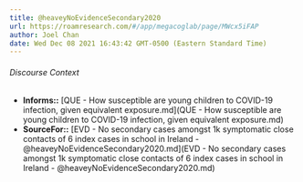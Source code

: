```yaml
---
title: @heaveyNoEvidenceSecondary2020
url: https://roamresearch.com/#/app/megacoglab/page/MWcx5iFAP
author: Joel Chan
date: Wed Dec 08 2021 16:43:42 GMT-0500 (Eastern Standard Time)
---
```




###### Discourse Context

- **Informs::** [QUE - How susceptible are young children to COVID-19 infection, given equivalent exposure.md](QUE - How susceptible are young children to COVID-19 infection, given equivalent exposure.md)
- **SourceFor::** [EVD - No secondary cases amongst 1k symptomatic close contacts of 6 index cases in school in Ireland - @heaveyNoEvidenceSecondary2020.md](EVD - No secondary cases amongst 1k symptomatic close contacts of 6 index cases in school in Ireland - @heaveyNoEvidenceSecondary2020.md)
